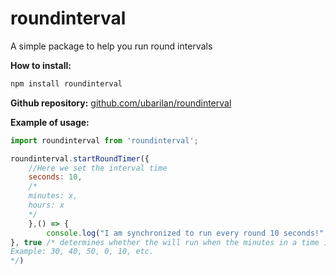 # roundinterval
A simple package to help you run round intervals

**How to install:**
```bash
npm install roundinterval
```

**Github repository:**
[github.com/ubarilan/roundinterval](https://github.com/ubarilan/roundinterval)

**Example of usage:**
```js
import roundinterval from 'roundinterval';

roundinterval.startRoundTimer({
    //Here we set the interval time
    seconds: 10,
    /*
    minutes: x,
    hours: x
    */
    },() => {
        console.log("I am synchronized to run every round 10 seconds!", new Date())
}, true /* determines whether the will run when the minutes in a time is 10 or every round 10 seconds.
Example: 30, 40, 50, 0, 10, etc.
*/)
```